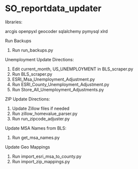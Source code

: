 # SO_reportdata_updater


libraries:

arcgis
openpyxl
geocoder
sqlalchemy
pymysql
xlrd



Run Backups
1. Run run_backups.py

Unemployment Update Directions:
1. Edit current_month, US_UNEMPLOYMENT in BLS_scraper.py
2. Run BLS_scraper.py
3. ESRI_Msa_Unemployment_Adjustment.py
4. Run ESRI_County_Unemployment_Adjustment.py
5. Run Store_All_Unemployment_Adjustments.py

ZIP Update Directions:
1. Update Zillow files if needed
2. Run zillow_homevalue_parser.py
3. Run run_zipcode_adjuster.py




Update MSA Names from BLS:
1. Run get_msa_names.py


Update Geo Mappings
1. Run import_esri_msa_to_county.py
2. Run import_zip_mappings.py




